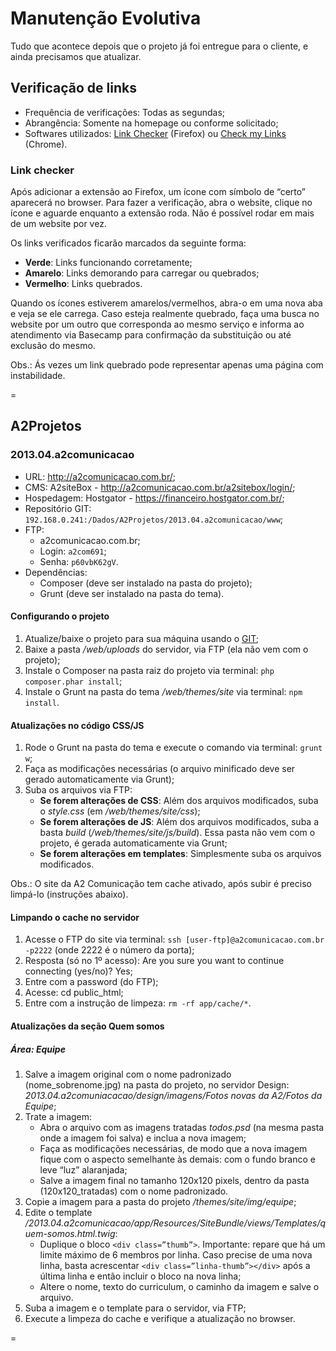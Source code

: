 # Manutenção Evolutiva

Tudo que acontece depois que o projeto já foi entregue para o cliente, e ainda precisamos que atualizar.

## Verificação de links

* Frequência de verificações: Todas as segundas;
* Abrangência: Somente na homepage ou conforme solicitado;
* Softwares utilizados: [Link Checker](https://addons.mozilla.org/pt-br/firefox/addon/linkchecker/) (Firefox) ou [Check my Links](https://chrome.google.com/webstore/detail/check-my-links/ojkcdipcgfaekbeaelaapakgnjflfglf/) (Chrome).

### Link checker

Após adicionar a extensão ao Firefox, um ícone com símbolo de “certo” aparecerá no browser. Para fazer a verificação, abra o website, clique no ícone e aguarde enquanto a extensão roda. Não é possível rodar em mais de um website por vez.

Os links verificados ficarão marcados da seguinte forma:
* **Verde**: Links funcionando corretamente;
* **Amarelo**: Links demorando para carregar ou quebrados;
* **Vermelho**: Links quebrados.

Quando os ícones estiverem amarelos/vermelhos, abra-o em uma nova aba e veja se ele carrega. Caso esteja realmente quebrado, faça uma busca no website por um outro que corresponda ao mesmo serviço e informa ao atendimento via Basecamp para confirmação da substituição ou até exclusão do mesmo. 

Obs.: Ás vezes um link quebrado pode representar apenas uma página com instabilidade.

=

## A2Projetos

### 2013.04.a2comunicacao

* URL: http://a2comunicacao.com.br/;
* CMS: A2siteBox - http://a2comunicacao.com.br/a2sitebox/login/;
* Hospedagem: Hostgator - https://financeiro.hostgator.com.br/;
* <a name=”projetos1”></a>Repositório GIT: `192.168.0.241:/Dados/A2Projetos/2013.04.a2comunicacao/www`;
* FTP:
	* a2comunicacao.com.br;
	* Login: `a2com691`;
	* Senha: `p60vbK62gV`.
* Dependências:
	* Composer (deve ser instalado na pasta do projeto);
	* Grunt (deve ser instalado na pasta do tema).

#### Configurando o projeto

1. Atualize/baixe o projeto para sua máquina usando o [GIT](#projetos1);
2. Baixe a pasta _/web/uploads_ do servidor, via FTP (ela não vem com o projeto);
3. Instale o Composer na pasta raiz do projeto via terminal: `php composer.phar install`;
4. Instale o Grunt na pasta do tema _/web/themes/site_ via terminal: `npm install`.

#### Atualizações no código CSS/JS

1. Rode o Grunt na pasta do tema e execute o comando via terminal: `grunt w`;
2. Faça as modificações necessárias (o arquivo minificado deve ser gerado automaticamente via Grunt);
3. Suba os arquivos via FTP:
	* **Se forem alterações de CSS**: Além dos arquivos modificados, suba o _style.css_ (em _/web/themes/site/css_);
	* **Se forem alterações de JS**: Além dos arquivos modificados, suba a basta _build_ (_/web/themes/site/js/build_). Essa pasta não vem com o projeto, é gerada automaticamente via Grunt;
	* **Se forem alterações em templates**: Simplesmente suba os arquivos modificados.

Obs.: O site da A2 Comunicação tem cache ativado, após subir é preciso limpá-lo (instruções abaixo).

#### Limpando o cache no servidor

1. Acesse o FTP do site via terminal: `ssh [user-ftp]@a2comunicacao.com.br -p2222` (onde 2222 é o número da porta);
2. Resposta (só no 1º acesso): Are you sure you want to continue connecting (yes/no)? Yes;
3. Entre com a password (do FTP);
4. Acesse: cd public_html;
5. Entre com a instrução de limpeza: `rm -rf app/cache/*`.

#### Atualizações da seção Quem somos

##### Área: Equipe

1. Salve a imagem original com o nome padronizado (nome_sobrenome.jpg) na pasta do projeto, no servidor Design: _2013.04.a2comuniacacao/design/imagens/Fotos novas da A2/Fotos da Equipe_;
2. Trate a imagem:
	* Abra o arquivo com as imagens tratadas _todos.psd_ (na mesma pasta onde a imagem foi salva) e inclua a nova imagem;
	* Faça as modificações necessárias, de modo que a nova imagem fique com o aspecto semelhante às demais: com o fundo branco e leve “luz” alaranjada;
	* Salve a imagem final no tamanho 120x120 pixels, dentro da pasta (120x120_tratadas) com o nome padronizado.
3. Copie a imagem para a pasta do projeto _/themes/site/img/equipe_;
4. Edite o template _/2013.04.a2comunicacao/app/Resources/SiteBundle/views/Templates/quem-somos.html.twig_:
	* Duplique o bloco `<div class=”thumb”>`. Importante: repare que há um limite máximo de 6 membros por linha. Caso precise de uma nova linha, basta acrescentar `<div class=”linha-thumb”></div>` após a última linha e então incluir o bloco na nova linha;
	* Altere o nome, texto do curriculum, o caminho da imagem e salve o arquivo.
5. Suba a imagem e o template para o servidor, via FTP;
6. Execute a limpeza do cache e verifique a atualização no browser.

=

